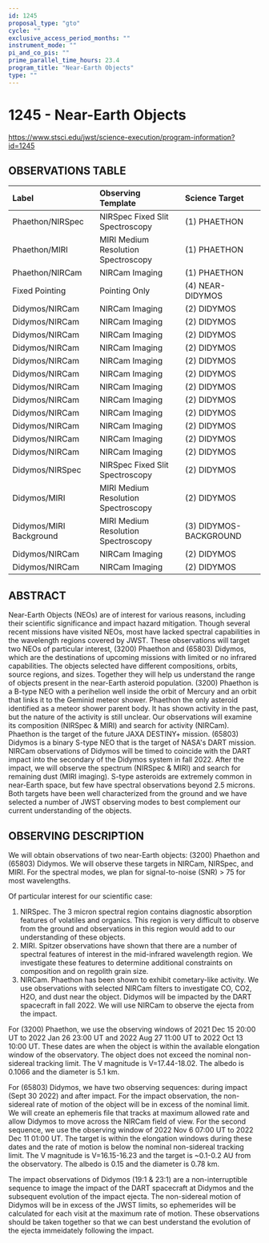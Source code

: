 ```yaml
---
id: 1245
proposal_type: "gto"
cycle: ""
exclusive_access_period_months: ""
instrument_mode: ""
pi_and_co_pis: ""
prime_parallel_time_hours: 23.4
program_title: "Near-Earth Objects"
type: ""
---
```

# 1245 - Near-Earth Objects
https://www.stsci.edu/jwst/science-execution/program-information?id=1245
## OBSERVATIONS TABLE
| Label                          | Observing Template                   | Science Target           |
| :----------------------------- | :----------------------------------- | :----------------------- |
| Phaethon/NIRSpec               | NIRSpec Fixed Slit Spectroscopy      | (1) PHAETHON             |
| Phaethon/MIRI                  | MIRI Medium Resolution Spectroscopy  | (1) PHAETHON             |
| Phaethon/NIRCam                | NIRCam Imaging                       | (1) PHAETHON             |
| Fixed Pointing                 | Pointing Only                        | (4) NEAR-DIDYMOS         |
| Didymos/NIRCam                 | NIRCam Imaging                       | (2) DIDYMOS              |
| Didymos/NIRCam                 | NIRCam Imaging                       | (2) DIDYMOS              |
| Didymos/NIRCam                 | NIRCam Imaging                       | (2) DIDYMOS              |
| Didymos/NIRCam                 | NIRCam Imaging                       | (2) DIDYMOS              |
| Didymos/NIRCam                 | NIRCam Imaging                       | (2) DIDYMOS              |
| Didymos/NIRCam                 | NIRCam Imaging                       | (2) DIDYMOS              |
| Didymos/NIRCam                 | NIRCam Imaging                       | (2) DIDYMOS              |
| Didymos/NIRCam                 | NIRCam Imaging                       | (2) DIDYMOS              |
| Didymos/NIRCam                 | NIRCam Imaging                       | (2) DIDYMOS              |
| Didymos/NIRCam                 | NIRCam Imaging                       | (2) DIDYMOS              |
| Didymos/NIRCam                 | NIRCam Imaging                       | (2) DIDYMOS              |
| Didymos/NIRCam                 | NIRCam Imaging                       | (2) DIDYMOS              |
| Didymos/NIRSpec                | NIRSpec Fixed Slit Spectroscopy      | (2) DIDYMOS              |
| Didymos/MIRI                   | MIRI Medium Resolution Spectroscopy  | (2) DIDYMOS              |
| Didymos/MIRI Background        | MIRI Medium Resolution Spectroscopy  | (3) DIDYMOS-BACKGROUND   |
| Didymos/NIRCam                 | NIRCam Imaging                       | (2) DIDYMOS              |
| Didymos/NIRCam                 | NIRCam Imaging                       | (2) DIDYMOS              |

## ABSTRACT

Near-Earth Objects (NEOs) are of interest for various reasons, including their scientific significance and impact hazard mitigation. Though several recent missions have visited NEOs, most have lacked spectral capabilities in the wavelength regions covered by JWST. These observations will target two NEOs of particular interest, (3200) Phaethon and (65803) Didymos, which are the destinations of upcoming missions with limited or no infrared capabilities. The objects selected have different compositions, orbits, source regions, and sizes. Together they will help us understand the range of objects present in the near-Earth asteroid population. (3200) Phaethon is a B-type NEO with a perihelion well inside the orbit of Mercury and an orbit that links it to the Geminid meteor shower. Phaethon the only asteroid identified as a meteor shower parent body. It has shown activity in the past, but the nature of the activity is still unclear. Our observations will examine its composition (NIRSpec & MIRI) and search for activity (NIRCam). Phaethon is the target of the future JAXA DESTINY+ mission. (65803) Didymos is a binary S-type NEO that is the target of NASA's DART mission. NIRCam observations of Didymos will be timed to coincide with the DART impact into the secondary of the Didymos system in fall 2022. After the impact, we will observe the spectrum (NIRSpec & MIRI) and search for remaining dust (MIRI imaging). S-type asteroids are extremely common in near-Earth space, but few have spectral observations beyond 2.5 microns. Both targets have been well characterized from the ground and we have selected a number of JWST observing modes to best complement our current understanding of the objects.

## OBSERVING DESCRIPTION

We will obtain observations of two near-Earth objects: (3200) Phaethon and (65803) Didymos. We will observe these targets in NIRCam, NIRSpec, and MIRI. For the spectral modes, we plan for signal-to-noise (SNR) > 75 for most wavelengths.

Of particular interest for our scientific case:
1.  NIRSpec. The 3 micron spectral region contains diagnostic absorption features of volatiles and organics. This region is very difficult to observe from the ground and observations in this region would add to our understanding of these objects.
2.  MIRI. Spitzer observations have shown that there are a number of spectral features of interest in the mid-infrared wavelength region. We investigate these features to determine additional constraints on composition and on regolith grain size.
3.  NIRCam. Phaethon has been shown to exhibit cometary-like activity. We use observations with selected NIRCam filters to investigate CO, CO2, H2O, and dust near the object. Didymos will be impacted by the DART spacecraft in fall 2022. We will use NIRCam to observe the ejecta from the impact.

For (3200) Phaethon, we use the observing windows of 2021 Dec 15 20:00 UT to 2022 Jan 26 23:00 UT and 2022 Aug 27 11:00 UT to 2022 Oct 13 10:00 UT. These dates are when the object is within the available elongation window of the observatory. The object does not exceed the nominal non-sidereal tracking limit. The V magnitude is V=17.44-18.02. The albedo is 0.1066 and the diameter is 5.1 km.

For (65803) Didymos, we have two observing sequences: during impact (Sept 30 2022) and after impact. For the impact observation, the non-sidereal rate of motion of the object will be in excess of the nominal limit. We will create an ephemeris file that tracks at maximum allowed rate and allow Didymos to move across the NIRCam field of view. For the second sequence, we use the observing window of 2022 Nov 6 07:00 UT to 2022 Dec 11 01:00 UT. The target is within the elongation windows during these dates and the rate of motion is below the nominal non-sidereal tracking limit. The V magnitude is V=16.15-16.23 and the target is ~0.1-0.2 AU from the observatory. The albedo is 0.15 and the diameter is 0.78 km.

The impact observations of Didymos (19:1 & 23:1) are a non-interruptible sequence to image the impact of the DART spacecraft at Didymos and the subsequent evolution of the impact ejecta. The non-sidereal motion of Didymos will be in excess of the JWST limits, so ephemerides will be calculated for each visit at the maximum rate of motion. These observations should be taken together so that we can best understand the evolution of the ejecta immeidately following the impact.